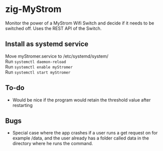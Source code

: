 # zig-MyStrom
Monitor the power of a MyStrom Wifi Switch and decide if it needs to be switched off.
Uses the REST API of the Switch.

## Install as systemd service
Move myStromer.service to /etc/systemd/system/ \
Run `systemctl daemon-reload` \
Run `systemctl enable myStromer` \
Run `systemctl start myStromer`

## To-do
- Would be nice if the program would retain the threshold value after restarting
## Bugs
- Special case where the app crashes if a user runs a get request on for example /data, and the user already has a folder called data in the directory where he runs the command.
